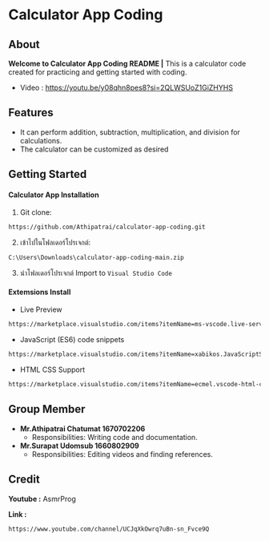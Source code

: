 # Calculator App Coding

## About
**Welcome to Calculator App Coding README |** This is a calculator code created for practicing and getting started with coding.

- Video : https://youtu.be/y08qhn8pes8?si=2QLWSUoZ1GiZHYHS

## Features
- It can perform addition, subtraction, multiplication, and division for calculations.
- The calculator can be customized as desired


## Getting Started
#### Calculator App Installation 
1. Git clone:
```bash
https://github.com/Athipatrai/calculator-app-coding.git
```
2. เข้าไปในโฟลเดอร์โปรเจกต์:
```bash
C:\Users\Downloads\calculator-app-coding-main.zip
```
3. นำโฟลเดอร์โปรเจกต์ Import to `Visual Studio Code`

#### Extemsions Install
- Live Preview
```bash
https://marketplace.visualstudio.com/items?itemName=ms-vscode.live-server
```
- JavaScript (ES6) code snippets
```bash
https://marketplace.visualstudio.com/items?itemName=xabikos.JavaScriptSnippets
```
- HTML CSS Support
```bash
https://marketplace.visualstudio.com/items?itemName=ecmel.vscode-html-css
```


## Group Member
- **Mr.Athipatrai Chatumat 1670702206**
  - Responsibilities: Writing code and documentation.
- **Mr.Surapat Udomsub 1660802909**
  - Responsibilities: Editing videos and finding references.

## Credit
**Youtube :** AsmrProg

**Link :**
```
https://www.youtube.com/channel/UCJqXkOwrq7uBn-sn_Fvce9Q
```
